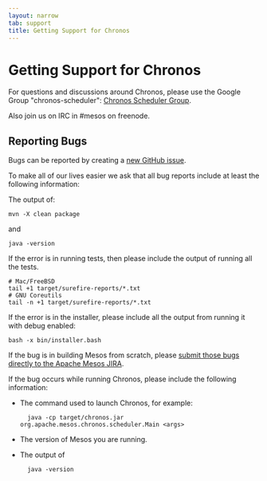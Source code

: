 ```yaml
---
layout: narrow
tab: support
title: Getting Support for Chronos
---
```


# Getting Support for Chronos

For questions and discussions around Chronos, please use the Google Group "chronos-scheduler":
[Chronos Scheduler Group](https://groups.google.com/forum/#!forum/chronos-scheduler).

Also join us on IRC in #mesos on freenode.

## Reporting Bugs

Bugs can be reported by creating a [new GitHub issue](https://github.com/mesos/chronos/issues/new).

To make all of our lives easier we ask that all bug reports
include at least the following information:

The output of:

    mvn -X clean package

and

    java -version

If the error is in running tests, then please include the output of
running all the tests.

    # Mac/FreeBSD
    tail +1 target/surefire-reports/*.txt
    # GNU Coreutils
    tail -n +1 target/surefire-reports/*.txt

If the error is in the installer, please include all
the output from running it with debug enabled:

    bash -x bin/installer.bash

If the bug is in building Mesos from scratch, please [submit those bugs directly to the Apache Mesos JIRA](https://issues.apache.org/jira/browse/MESOS).

If the bug occurs while running Chronos, please include the following
information:

* The command used to launch Chronos, for example:

        java -cp target/chronos.jar org.apache.mesos.chronos.scheduler.Main <args>

* The version of Mesos you are running.

* The output of

        java -version